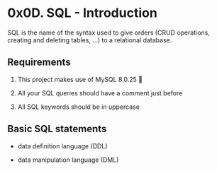 # 0x0D. SQL - Introduction

 SQL is the name of the syntax used to give orders (CRUD operations, creating and deleting tables, …) to a relational database.

## Requirements

1. This project makes use of MySQL 8.0.25 :dolphin:

2. All your SQL queries should have a comment just before

3. All SQL keywords should be in uppercase

## Basic SQL statements

- data definition language (DDL)

- data manipulation language (DML)

